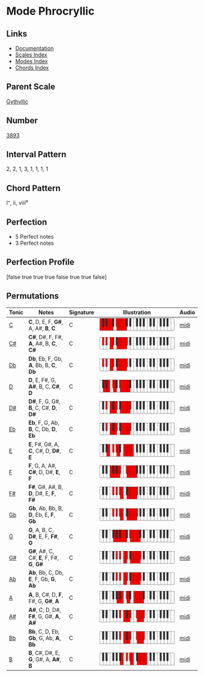 # Mode Phrocryllic

## Links

- [Documentation](index.md)
- [Scales Index](Scales.md)
- [Modes Index](Modes.md)
- [Chords Index](Chords.md)

## Parent Scale

[Gythyllic](ScaleGythyllic.md)

## Number

[3893](https://ianring.com/musictheory/scales/3893)

## Interval Pattern

2, 2, 1, 3, 1, 1, 1, 1

## Chord Pattern

I⁺, ii, viii⁰

## Perfection

- 5 Perfect notes
- 3 Perfect notes

## Perfection Profile

[false true true true false true true false]

## Permutations

| Tonic | Notes | Signature | Illustration | Audio |
|-------|-------|-----------|--------------|-------|
| [C](ModeCNaturalPhrocryllic.md) | **C**, D, E, F, **G#**, A, A#, **B**, **C** | C | ![CNaturalPhrocryllic](ModeCNaturalPhrocryllic.png) | [midi](https://github.com/edipermadi/music/blob/main/docs/ModeCNaturalPhrocryllic.mid?raw=true) |
| [C#](ModeCSharpPhrocryllic.md) | **C#**, D#, F, F#, **A**, A#, B, **C**, **C#** | C | ![CSharpPhrocryllic](ModeCSharpPhrocryllic.png) | [midi](https://github.com/edipermadi/music/blob/main/docs/ModeCSharpPhrocryllic.mid?raw=true) |
| [Db](ModeDFlatPhrocryllic.md) | **Db**, Eb, F, Gb, **A**, Bb, B, **C**, **Db** | C | ![DFlatPhrocryllic](ModeDFlatPhrocryllic.png) | [midi](https://github.com/edipermadi/music/blob/main/docs/ModeDFlatPhrocryllic.mid?raw=true) |
| [D](ModeDNaturalPhrocryllic.md) | **D**, E, F#, G, **A#**, B, C, **C#**, **D** | C | ![DNaturalPhrocryllic](ModeDNaturalPhrocryllic.png) | [midi](https://github.com/edipermadi/music/blob/main/docs/ModeDNaturalPhrocryllic.mid?raw=true) |
| [D#](ModeDSharpPhrocryllic.md) | **D#**, F, G, G#, **B**, C, C#, **D**, **D#** | C | ![DSharpPhrocryllic](ModeDSharpPhrocryllic.png) | [midi](https://github.com/edipermadi/music/blob/main/docs/ModeDSharpPhrocryllic.mid?raw=true) |
| [Eb](ModeEFlatPhrocryllic.md) | **Eb**, F, G, Ab, **B**, C, Db, **D**, **Eb** | C | ![EFlatPhrocryllic](ModeEFlatPhrocryllic.png) | [midi](https://github.com/edipermadi/music/blob/main/docs/ModeEFlatPhrocryllic.mid?raw=true) |
| [E](ModeENaturalPhrocryllic.md) | **E**, F#, G#, A, **C**, C#, D, **D#**, **E** | C | ![ENaturalPhrocryllic](ModeENaturalPhrocryllic.png) | [midi](https://github.com/edipermadi/music/blob/main/docs/ModeENaturalPhrocryllic.mid?raw=true) |
| [F](ModeFNaturalPhrocryllic.md) | **F**, G, A, A#, **C#**, D, D#, **E**, **F** | C | ![FNaturalPhrocryllic](ModeFNaturalPhrocryllic.png) | [midi](https://github.com/edipermadi/music/blob/main/docs/ModeFNaturalPhrocryllic.mid?raw=true) |
| [F#](ModeFSharpPhrocryllic.md) | **F#**, G#, A#, B, **D**, D#, E, **F**, **F#** | C | ![FSharpPhrocryllic](ModeFSharpPhrocryllic.png) | [midi](https://github.com/edipermadi/music/blob/main/docs/ModeFSharpPhrocryllic.mid?raw=true) |
| [Gb](ModeGFlatPhrocryllic.md) | **Gb**, Ab, Bb, B, **D**, Eb, E, **F**, **Gb** | C | ![GFlatPhrocryllic](ModeGFlatPhrocryllic.png) | [midi](https://github.com/edipermadi/music/blob/main/docs/ModeGFlatPhrocryllic.mid?raw=true) |
| [G](ModeGNaturalPhrocryllic.md) | **G**, A, B, C, **D#**, E, F, **F#**, **G** | C | ![GNaturalPhrocryllic](ModeGNaturalPhrocryllic.png) | [midi](https://github.com/edipermadi/music/blob/main/docs/ModeGNaturalPhrocryllic.mid?raw=true) |
| [G#](ModeGSharpPhrocryllic.md) | **G#**, A#, C, C#, **E**, F, F#, **G**, **G#** | C | ![GSharpPhrocryllic](ModeGSharpPhrocryllic.png) | [midi](https://github.com/edipermadi/music/blob/main/docs/ModeGSharpPhrocryllic.mid?raw=true) |
| [Ab](ModeAFlatPhrocryllic.md) | **Ab**, Bb, C, Db, **E**, F, Gb, **G**, **Ab** | C | ![AFlatPhrocryllic](ModeAFlatPhrocryllic.png) | [midi](https://github.com/edipermadi/music/blob/main/docs/ModeAFlatPhrocryllic.mid?raw=true) |
| [A](ModeANaturalPhrocryllic.md) | **A**, B, C#, D, **F**, F#, G, **G#**, **A** | C | ![ANaturalPhrocryllic](ModeANaturalPhrocryllic.png) | [midi](https://github.com/edipermadi/music/blob/main/docs/ModeANaturalPhrocryllic.mid?raw=true) |
| [A#](ModeASharpPhrocryllic.md) | **A#**, C, D, D#, **F#**, G, G#, **A**, **A#** | C | ![ASharpPhrocryllic](ModeASharpPhrocryllic.png) | [midi](https://github.com/edipermadi/music/blob/main/docs/ModeASharpPhrocryllic.mid?raw=true) |
| [Bb](ModeBFlatPhrocryllic.md) | **Bb**, C, D, Eb, **Gb**, G, Ab, **A**, **Bb** | C | ![BFlatPhrocryllic](ModeBFlatPhrocryllic.png) | [midi](https://github.com/edipermadi/music/blob/main/docs/ModeBFlatPhrocryllic.mid?raw=true) |
| [B](ModeBNaturalPhrocryllic.md) | **B**, C#, D#, E, **G**, G#, A, **A#**, **B** | C | ![BNaturalPhrocryllic](ModeBNaturalPhrocryllic.png) | [midi](https://github.com/edipermadi/music/blob/main/docs/ModeBNaturalPhrocryllic.mid?raw=true) |
